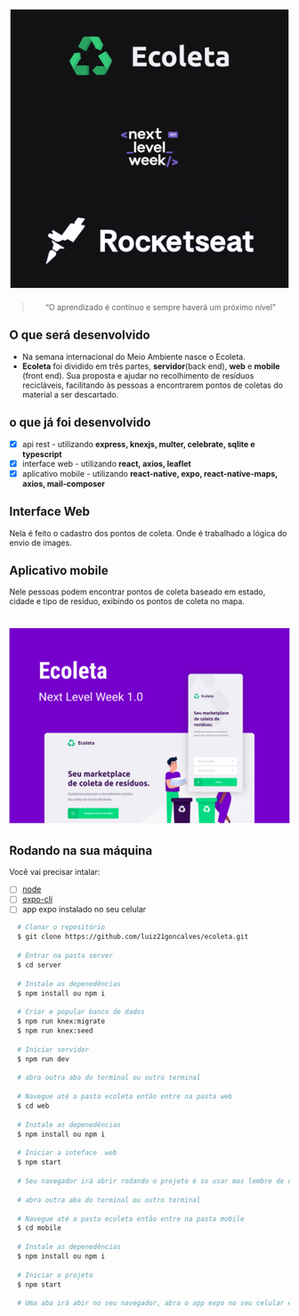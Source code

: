 <h1 align="center">
<img src="https://github.com/luiz21goncalves/ecoleta/raw/master/assets/Post.png" width="500">
</h1>

<blockquote align="center">“O aprendizado é contínuo e sempre haverá um próximo nível”</blockquote>

## O que será desenvolvido
- Na semana internacional do Meio Ambiente nasce o Ecoleta.
- **Ecoleta** foi dividido em três partes, **servidor**(back end), **web** e **mobile** (front end). Sua proposta  e ajudar no recolhimento de resíduos recicláveis, facilitando às pessoas a encontrarem pontos de coletas do material a ser descartado.

## o que já foi desenvolvido

 - [x] api rest - utilizando **express, knexjs, multer, celebrate, sqlite e typescript**
 - [x] interface web - utilizando **react, axios, leaflet**
 - [x] aplicativo mobile - utilizando **react-native, expo, react-native-maps, axios, mail-composer**

## Interface Web
Nela é feito o cadastro dos pontos de coleta. Onde é trabalhado a lógica do envio de images.

## Aplicativo mobile
Nele pessoas podem encontrar pontos de  coleta baseado em estado, cidade e tipo de resíduo, exibindo os pontos de coleta no mapa.

<h1 align="center">
<img src="https://github.com/luiz21goncalves/ecoleta/raw/master/assets/capa.png" heigth="500">
</h1>

## Rodando na sua máquina
Você vai precisar intalar:
- [ ] [node](https://nodejs.org/)
- [ ] [expo-cli](https://expo.io/learn)
- [ ] app expo instalado no seu celular

```bash
  # Clonar o repositório
  $ git clone https://github.com/luiz21goncalves/ecoleta.git

  # Entrar na pasta server
  $ cd server

  # Instale as depenedências
  $ npm install ou npm i

  # Criar e popular banco de dados
  $ npm run knex:migrate
  $ npm run knex:seed

  # Iniciar servidor
  $ npm run dev

  # abra outra aba do terminal ou outro terminal

  # Navegue até a pasta ecoleta então entre na pasta web
  $ cd web

  # Instale as depenedências
  $ npm install ou npm i

  # Iniciar a inteface  web
  $ npm start

  # Seu navegador irá abrir rodando o projeto é so usar mas lembre de conferir se o server ainda está rodando.

  # abra outra aba do terminal ou outro terminal

  # Navegue até a pasta ecoleta então entre na pasta mobile
  $ cd mobile

  # Instale as depenedências
  $ npm install ou npm i

  # Iniciar o projeto
  $ npm start

  # Uma aba irá abir no seu navegador, abra o app expo no seu celular e escaneio o QR Code do navegador. Lembre de conferir se o server ainda está rodando.
```